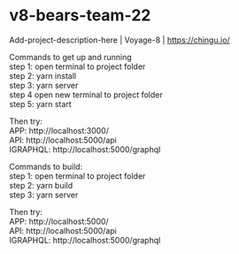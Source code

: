 # v8-bears-team-22
Add-project-description-here | Voyage-8 | https://chingu.io/  
  
Commands to get up and running  
step 1: open terminal to project folder  
step 2: yarn install  
step 3: yarn server  
step 4  open new terminal to project folder  
step 5: yarn start   
  
Then try:  
APP: http://localhost:3000/   
API: http://localhost:5000/api  
IGRAPHQL: http://localhost:5000/graphql  
  
Commands to build:  
step 1: open terminal to project folder  
step 2: yarn build  
step 3: yarn server  
  
Then try:  
APP: http://localhost:5000/  
API: http://localhost:5000/api  
IGRAPHQL: http://localhost:5000/graphql  